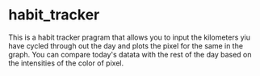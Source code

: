 # habit_tracker
This is a habit tracker pragram that allows you to input the kilometers yiu have cycled through out the day and plots the pixel for the same in the graph. You can compare today's datata with the rest of the day based on the intensities of the color of pixel.
